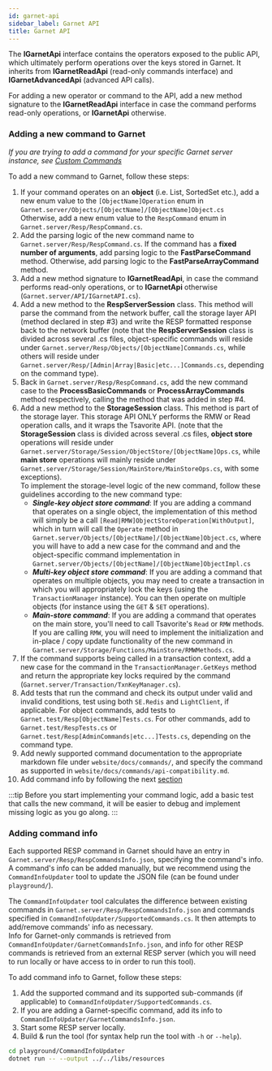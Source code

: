 ```yaml
---
id: garnet-api
sidebar_label: Garnet API
title: Garnet API
---
```


The **IGarnetApi** interface contains the operators exposed to the public API, which ultimately perform operations over the keys stored in Garnet. It inherits from **IGarnetReadApi** (read-only commands interface) and **IGarnetAdvancedApi** (advanced API calls). 

For adding a new operator or command to the API, add a new method signature to the **IGarnetReadApi** interface in case the command performs read-only operations, or **IGarnetApi** otherwise.

### Adding a new command to Garnet

_If you are trying to add a command for your specific Garnet server instance, see [Custom Commands](custom-commands.md)_

To add a new command to Garnet, follow these steps:

1. If your command operates on an **object** (i.e. List, SortedSet etc.), add a new enum value to the ```[ObjectName]Operation``` enum in ```Garnet.server/Objects/[ObjectName]/[ObjectName]Object.cs```\
Otherwise, add a new enum value to the ```RespCommand``` enum in ```Garnet.server/Resp/RespCommand.cs```.
2. Add the parsing logic of the new command name to ```Garnet.server/Resp/RespCommand.cs```. If the command has a **fixed number of arguments**, add parsing logic to the **FastParseCommand** method. Otherwise, add parsing logic to the **FastParseArrayCommand** method. 
3. Add a new method signature to **IGarnetReadApi**, in case the command performs read-only operations, or to **IGarnetApi** otherwise (```Garnet.server/API/IGarnetAPI.cs```).
4. Add a new method to the **RespServerSession** class. This method will parse the command from the network buffer, call the storage layer API (method declared in step #3) and write the RESP formatted response back to the network buffer (note that the **RespServerSession** class is divided across several .cs files, object-specific commands will reside under ```Garnet.server/Resp/Objects/[ObjectName]Commands.cs```, while others will reside under ```Garnet.server/Resp/[Admin|Array|Basic|etc...]Commands.cs```, depending on the command type).
5. Back in ```Garnet.server/Resp/RespCommand.cs```, add the new command case to the **ProcessBasicCommands** or **ProcessArrayCommands** method respectively, calling the method that was added in step #4.
6. Add a new method to the **StorageSession** class. This method is part of the storage layer. This storage API ONLY performs the RMW or Read operation calls, and it wraps the Tsavorite API.  (note that the **StorageSession** class is divided across several .cs files, **object store** operations will reside under ```Garnet.server/Storage/Session/ObjectStore/[ObjectName]Ops.cs```, while **main store** operations will mainly reside under ```Garnet.server/Storage/Session/MainStore/MainStoreOps.cs```, with some exceptions).\
To implement the storage-level logic of the new command, follow these guidelines according to the new command type:
    * ***Single-key object store command***: If you are adding a command that operates on a single object, the implementation of this method will simply be a call ```[Read|RMW]ObjectStoreOperation[WithOutput]```, which in turn will call the ```Operate``` method in ```Garnet.server/Objects/[ObjectName]/[ObjectName]Object.cs```, where you will have to add a new case for the command and and the object-specific command implementation in ```Garnet.server/Objects/[ObjectName]/[ObjectName]ObjectImpl.cs```
    * ***Multi-key object store command***: If you are adding a command that operates on multiple objects, you may need to create a transaction in which you will appropriately lock the keys (using the ```TransactionManager``` instance). You can then operate on multiple objects (for instance using the ```GET``` & ```SET``` operations).
    * ***Main-store command***: If you are adding a command that operates on the main store, you'll need to call Tsavorite's ```Read``` or ```RMW``` methods. If you are calling ```RMW```, you will need to implement the initialization and in-place / copy update functionality of the new command in ```Garnet.server/Storage/Functions/MainStore/RMWMethods.cs```.
7. If the command supports being called in a transaction context, add a new case for the command in the ```TransactionManager.GetKeys``` method and return the appropriate key locks required by the command (```Garnet.server/Transaction/TxnKeyManager.cs```). 
8. Add tests that run the command and check its output under valid and invalid conditions, test using both ```SE.Redis``` and ```LightClient```, if applicable. For object commands, add tests to ```Garnet.test/Resp[ObjectName]Tests.cs```. For other commands, add to ```Garnet.test/RespTests.cs``` or ```Garnet.test/Resp[AdminCommands|etc...]Tests.cs```, depending on the command type.
9. Add newly supported command documentation to the appropriate markdown file under ```website/docs/commands/```, and specify the command as supported in ```website/docs/commands/api-compatibility.md```.
10. Add command info by following the next [section](#adding-supported-command-info)

:::tip
Before you start implementing your command logic, add a basic test that calls the new command, it will be easier to debug and implement missing logic as you go along. 
:::

### Adding command info

Each supported RESP command in Garnet should have an entry in ```Garnet.server/Resp/RespCommandsInfo.json```, specifying the command's info.\
A command's info can be added manually, but we recommend using the ```CommandInfoUpdater``` tool to update the JSON file (can be found under ```playground/```).

The ```CommandInfoUpdater``` tool calculates the difference between existing commands in ```Garnet.server/Resp/RespCommandsInfo.json``` and commands specified in ```CommandInfoUpdater/SupportedCommands.cs```. It then attempts to add/remove commands' info as necessary.  
Info for Garnet-only commands is retrieved from ```CommandInfoUpdater/GarnetCommandsInfo.json```, and info for other RESP commands is retrieved from an external RESP server (which you will need to run locally or have access to in order to run this tool).

To add command info to Garnet, follow these steps:
1. Add the supported command and its supported sub-commands (if applicable) to ```CommandInfoUpdater/SupportedCommands.cs```.
2. If you are adding a Garnet-specific command, add its info to ```CommandInfoUpdater/GarnetCommandsInfo.json```.
3. Start some RESP server locally.
4. Build & run the tool (for syntax help run the tool with `-h` or `--help`).

```bash
cd playground/CommandInfoUpdater
dotnet run -- --output ../../libs/resources
```